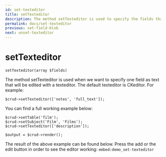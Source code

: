 ```yaml
---
id: set-texteditor
title: setTexteditor
description: The method setTexteditor is used to specify the fields that will open with a texteditor (ckeditor). 
permalink: docs/set-texteditor
previous: set-field-blob
next: unset-texteditor
---
```


# setTexteditor

<pre><code class="language-php">setTexteditor(array $fields)</code></pre>
The method setTexteditor is used when we want to specify one field as text that will be edited with a texteditor. The default texteditor is CKeditor. For example:

<pre><code class="language-php">$crud->setTexteditor(['notes', 'full_text']);</code></pre>

You can find a full working example below:
<pre><code class="language-php">$crud->setTable('film');
$crud->setSubject('Film', 'Films');
$crud->setTexteditor(['description']);

$output = $crud->render();</code></pre>

The result of the above example can be found below. Press the add or the edit button in order to see the editor working:
`embed:demo_set-texteditor`